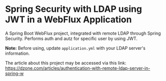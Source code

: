 # Spring Security with LDAP using JWT in a WebFlux Application

A Spring Boot WebFlux project, integrated with remote LDAP through Spring Security. 
Performs auth and autz for specific user by using JWT.
 
**Note:** Before using, update `application.yml` with your LDAP server's information.

The article about this project may be accessed via this link:
https://dzone.com/articles/authentication-with-remote-ldap-server-in-spring-w